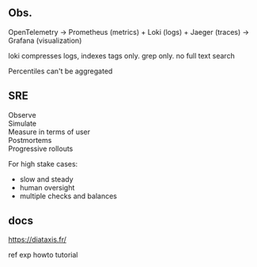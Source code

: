 

## Obs. 

OpenTelemetry → Prometheus (metrics) + Loki (logs) + Jaeger (traces) → Grafana (visualization)

loki compresses logs, indexes tags only. grep only. no full text search 


Percentiles can't be aggregated 


## SRE

Observe   
Simulate   
Measure in terms of user  
Postmortems   
Progressive rollouts   

For high stake cases:
- slow and steady 
- human oversight 
- multiple checks and balances 


## docs 

<https://diataxis.fr/>

ref
exp 
howto
tutorial